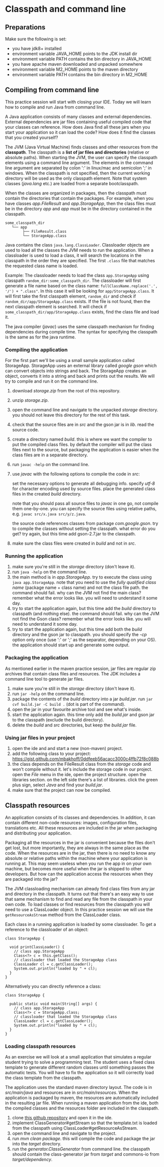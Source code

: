 # Classpath and command line

## Preparations

Make sure the following is set:
* you have jdk8+ installed
* environment variable JAVA_HOME points to the JDK install dir
* environment variable PATH contains the bin directory in JAVA_HOME
* you have apache maven downloaded and unpacked somewhere
* environment variable M2_HOME points to the maven directory
* environment variable PATH contains the bin directory in M2_HOME

## Compiling from command line

This practice session will start with closing your IDE.
Today we will learn how to compile and run Java from command line.

A Java application consists of many classes and external dependencies.
External dependencies are jar files containing useful compiled code that your classes can reference.
How does Java find all these jars when you start your application so it can load the code?
How does it find the classes that you created yourself?

The JVM (Java Virtual Machine) finds classes and other resources from the **classpath**.
The classpath is a **list of jar files and directories** (relative or absolute paths).
When starting the JVM, the user can specify the classpath elements using a command line argument.
The elements in the command line argument are separated by colon ':' in linux/mac and semicolon ';' in windows.
When the classpath is not specified, then the current working directory will be used as the only classpath element.
Note that system classes (*java.lang* etc.) are loaded from a separate bootclasspath.

When the classes are organized in packages, then the classpath must contain the directories that contain the packages.
For example, when you have classes *app.FileResult* and *app.StorageApp*, then the class files must be in the directory *app* and *app* must be in the directory contained in the classpath.

```
some_classpath_dir
   └── app
        ├── FileResult.class
        └── StorageApp.class
```

Java contains the class `java.lang.ClassLoader`.
Classloader objects are used to load all the classes the JVM needs to run the application.
When a classloader is used to load a class, it will search the locations in the classpath in the order they are specified.
The first `.class` file that matches the requested class name is loaded.

Example:
The classloader needs to load the class `app.StorageApp` using classpath `random_dir:some_classpath_dir`.
The classloader will first generate a file name based on the class name: `fullClassName.replace('.', '/') + ".class"`.
In this case it will be looking for `app/StorageApp.class`.
It will first take the first classpath element, `random_dir` and check if `random_dir/app/StorageApp.class` exists.
If the file is not found, then the next classpath element is searched.
It will check if `some_classpath_dir/app/StorageApp.class` exists, find the class file and load it.

The java compiler (*javac*) uses the same classpath mechanism for finding dependencies during compile time.
The syntax for specifying the classpath is the same as for the java runtime.

### Compiling the application

For the first part we'll be using a small sample application called StorageApp.
StorageApp uses an external library called *google gson* which can convert objects into strings and back.
The StorageApp creates an object, converts it into a string and back and prints out the results.
We will try to compile and run it on the command line.

1. download *storage.zip* from the root of this repository.
2. unzip *storage.zip*.
3. open the command line and navigate to the unpacked *storage* directory.
   you should not leave this directory for the rest of this task.
4. check that the source files are in *src* and the gson jar is in *lib*.
   read the source code.
5. create a directory named *build*.
   this is where we want the compiler to put the compiled class files.
   by default the compiler will put the class files next to the source, but packaging the application is easier when the class files are in a separate directory.
6. run `javac -help` on the command line.
7. use *javac* with the following options to compile the code in *src*:

   set the necessary options to generate all debugging info.
   specify *utf-8* for character encoding used by source files.
   place the generated class files in the created *build* directory.

   note that you should pass all source files to *javac* in one go, not compile them one-by-one.
   you can specify the source files using relative paths, e.g. `javac src/x.java src/y/z.java`.

   the source code references classes from package *com.google.gson*.
   try to compile the classes without setting the classpath.
   what error do you get?
   try again, but this time add gson-2.7.jar to the classpath.

8. make sure the class files were created in *build* and not in *src*.

### Running the application

1. make sure you're still in the *storage* directory (don't leave it).
2. run `java -help` on the command line.
3. the main method is in *app.StorageApp*.
   try to execute the class using `java app.StorageApp`.
   note that you need to use the *fully qualified class name* (package name + class name) and not the class file path.
   the command should fail. why can the JVM not find the main class?
   remember what the error looks like. you will need to understand it some day.
4. try to start the application again, but this time add the *build* directory to classpath (and nothing else).
   the command should fail. why can the JVM not find the Gson class?
   remember what the error looks like. you will need to understand it some day.
5. try to start the application again, but this time add both the *build* directory and the gson jar to classpath.
   you should specify the *-cp* option only once (use ':' or ';' as the separator, depending on your OS).
   the application should start up and generate some output.

### Packaging the application

As mentioned earlier in the maven practice session, jar files are regular zip archives that contain class files and resources.
The JDK includes a command line tool to generate jar files.

1. make sure you're still in the *storage* directory (don't leave it).
2. run `jar -help` on the command line.
3. package the contents of the *build* directory into a jar *build.jar*.
   run `jar cvf build.jar -C build .` (dot is part of the command).
4. open the jar in your favourite archive tool and see what's inside.
5. start the application again.
   this time only add the *build.jar* and gson jar to the classpath (exclude the build directory).
6. delete the *build* and *src* directories, but keep the *build.jar* file.

### Using jar files in your project

1. open the ide and and start a new (non-maven) project.
2. add the following class to your project:
   https://gist.github.com/mbakhoff/0ddfeeb56acacc3000c4ffb72f8c088b
3. the class depends on the FileResult class from the *storage* code and won't compile without it.
   let's include the storage code in our project.
   open the *File* menu in the ide, open the project structure.
   open the libraries section.
   on the left side there's a list of libraries.
   click the green plus sign, select *Java* and find your *build.jar*.
4. make sure that the project can now be compiled.

## Classpath resources

An application consists of its classes and dependencies.
In addition, it can contain different non-code resources: images, configuration files, translations etc.
All these resources are included in the jar when packaging and distributing your application.

Packaging all the resources in the jar is convenient because the files don't get lost, but more importantly, they are always in the same place as the code.
When the resources are in the jar, then there is no need to know any absolute or relative paths within the machine where your application is running at.
This may seem useless when you run the app in on your own machine, but becomes more useful when the jar is shipped to other developers.
But how can the application access the resources when they are packaged into the jar?

The JVM classloading mechanism can already find class files from any jar and directory in the classpath.
It turns out that there's an easy way to use that same mechanism to find and read any file from the classpath in your own code.
To load classes or find resources from the classpath you will need to use a ClassLoader object.
In this practice session we will use the `getResourceAsStream` method from the ClassLoader class.

Each class in a running application is loaded by some classloader.
To get a reference to the classloader of an object:

```
class StorageApp {

  void printClassLoader() {
    // class app.StorageApp
    Class<?> c = this.getClass();
    // classloader that loaded the StorageApp class
    ClassLoader cl = c.getClassLoader();
    System.out.println("loaded by " + cl);
  }
}
```

Alternatively you can directly reference a class:

```
class StorageApp {

  public static void main(String[] args) {
    // class app.StorageApp
    Class<?> c = StorageApp.class;
    // classloader that loaded the StorageApp class
    ClassLoader cl = c.getClassLoader();
    System.out.println("loaded by " + cl);
  }
}
```

### Loading classpath resources

As an exercise we will look at a small application that simulates a regular student trying to solve a programming test.
The student uses a fixed class template to generate different random classes until something passes the automatic tests.
You will have to fix the application so it will correctly load the class template from the classpath.

The application uses the standard maven directory layout.
The code is in *src/main/java* and resources are in *src/main/resources*.
When the application is packaged by maven, the resources are automatically included in the resulting jar file.
When running a maven application from the ide, both the compiled classes and the resources folder are included in the classpath.

1. clone [this github repository](https://github.com/mbakhoff/classpath-tutorial) and open it in the ide.
2. implement ClassGenerator#getStream so that the template.txt is loaded from the classpath using ClassLoader#getResourceAsStream.
3. open the command line and navigate to the project.
4. run *mvn clean package*.
   this will compile the code and package the jar into the *target* directory.
5. run the *generator.ClassGenerator* from command line.
   the classpath should contain the class-generator jar from *target* and commons-io from *target/dependency*.

